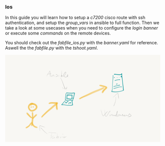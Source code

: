 ### Ios

In this guide you will learn how to setup a *c7200* cisco route with ssh authentication, and setup the *group_vars* in ansible to full function.
Then we take a look at some usecases when you need to configure the *login banner* or execute some *commands* on the remote devices.

You should check out the *fabfile_ios.py* with the *banner.yaml* for reference.
Aswell the the *fabfile.py* with the *tshoot.yaml*.

![overview](/pics/Windows.png)